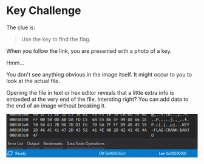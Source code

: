 # Key Challenge

The clue is:

> Use the key to find the flag.

When you follow the link, you are presented with a photo of a key.
 
Hmm...

You don't see anything obvious in the image itself. It might occur to you to look at the actual file.

Opening the file in text or hex editor reveals that a little extra info is embeded at the very end of the file. Intersting right? You can add data to the end of an image without breaking it.

![image in binary editor](./media/key.png)